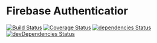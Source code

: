 # Firebase Authenticatior

[![Build Status](https://travis-ci.org/1oginov/Firebase-Authenticator.svg?branch=master)](https://travis-ci.org/1oginov/Firebase-Authenticator)
[![Coverage Status](https://coveralls.io/repos/github/1oginov/Firebase-Authenticator/badge.svg?branch=master)](https://coveralls.io/github/1oginov/Firebase-Authenticator?branch=master)
[![dependencies Status](https://david-dm.org/1oginov/Firebase-Authenticator/status.svg)](https://david-dm.org/1oginov/Firebase-Authenticator)
[![devDependencies Status](https://david-dm.org/1oginov/Firebase-Authenticator/dev-status.svg)](https://david-dm.org/1oginov/Firebase-Authenticator?type=dev)
